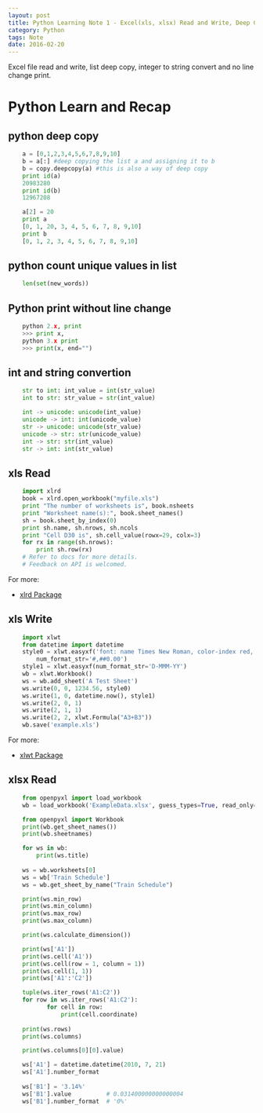 ```yaml
---
layout: post
title: Python Learning Note 1 - Excel(xls, xlsx) Read and Write, Deep Copy ...
category: Python
tags: Note
date: 2016-02-20
---
```


Excel file read and write, list deep copy, integer to string convert and no line change print.
<!--more-->

# Python Learn and Recap

## python deep copy
```python
    a = [0,1,2,3,4,5,6,7,8,9,10]
    b = a[:] #deep copying the list a and assigning it to b
    b = copy.deepcopy(a) #this is also a way of deep copy
    print id(a)
    20983280
    print id(b)
    12967208

    a[2] = 20
    print a
    [0, 1, 20, 3, 4, 5, 6, 7, 8, 9,10]
    print b
    [0, 1, 2, 3, 4, 5, 6, 7, 8, 9,10]
```

## python count unique values in list
```python
    len(set(new_words))
```

## Python print without line change
```python
    python 2.x, print
    >>> print x, 
    python 3.x print
    >>> print(x, end="")
```

## int and string convertion
```python
    str to int: int_value = int(str_value)
    int to str: str_value = str(int_value)

    int -> unicode: unicode(int_value)
    unicode -> int: int(unicode_value)
    str -> unicode: unicode(str_value)
    unicode -> str: str(unicode_value)
    int -> str: str(int_value)
    str -> int: int(str_value)
```

## xls Read
```python
    import xlrd
    book = xlrd.open_workbook("myfile.xls")
    print "The number of worksheets is", book.nsheets
    print "Worksheet name(s):", book.sheet_names()
    sh = book.sheet_by_index(0)
    print sh.name, sh.nrows, sh.ncols
    print "Cell D30 is", sh.cell_value(rowx=29, colx=3)
    for rx in range(sh.nrows):
        print sh.row(rx)
    # Refer to docs for more details.
    # Feedback on API is welcomed.
```

For more:

- [xlrd Package](https://github.com/python-excel/xlrd)

## xls Write
```python
    import xlwt
    from datetime import datetime
    style0 = xlwt.easyxf('font: name Times New Roman, color-index red, bold on',
        num_format_str='#,##0.00')
    style1 = xlwt.easyxf(num_format_str='D-MMM-YY')
    wb = xlwt.Workbook()
    ws = wb.add_sheet('A Test Sheet')
    ws.write(0, 0, 1234.56, style0)
    ws.write(1, 0, datetime.now(), style1)
    ws.write(2, 0, 1)
    ws.write(2, 1, 1)
    ws.write(2, 2, xlwt.Formula("A3+B3"))
    wb.save('example.xls')
```

For more:

- [xlwt Package](https://github.com/python-excel/xlwt)

## xlsx Read
```python
    from openpyxl import load_workbook
    wb = load_workbook('ExampleData.xlsx', guess_types=True, read_only=True)

    from openpyxl import Workbook
    print(wb.get_sheet_names())
    print(wb.sheetnames)

    for ws in wb:
        print(ws.title)
    
    ws = wb.worksheets[0]
    ws = wb['Train Schedule']
    ws = wb.get_sheet_by_name("Train Schedule")

    print(ws.min_row)
    print(ws.min_column)
    print(ws.max_row)
    print(ws.max_column)

    print(ws.calculate_dimension())

    print(ws['A1'])
    print(ws.cell('A1'))
    print(ws.cell(row = 1, column = 1))
    print(ws.cell(1, 1))
    print(ws['A1':'C2'])

    tuple(ws.iter_rows('A1:C2'))
    for row in ws.iter_rows('A1:C2'):
           for cell in row:
               print(cell.coordinate)
    
    print(ws.rows)
    print(ws.columns)

    print(ws.columns[0][0].value)

    ws['A1'] = datetime.datetime(2010, 7, 21)
    ws['A1'].number_format
    
    ws['B1'] = '3.14%'
    ws['B1'].value          # 0.031400000000000004
    ws['B1'].number_format  # '0%'
```




    

